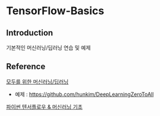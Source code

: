 # TensorFlow-Basics



## Introduction
기본적인 머신러닝/딥러닝 연습 및 예제


## Reference
[모두를 위한 머신러닝/딥러닝](http://hunkim.github.io/ml/) <br>
- 예제 : https://github.com/hunkim/DeepLearningZeroToAll

[파이썬 텐서플로우 & 머신러닝 기초](https://www.youtube.com/watch?v=qxUD7fOseBQ&list=PLRx0vPvlEmdAbnmLH9yh03cw9UQU_o7PO)
